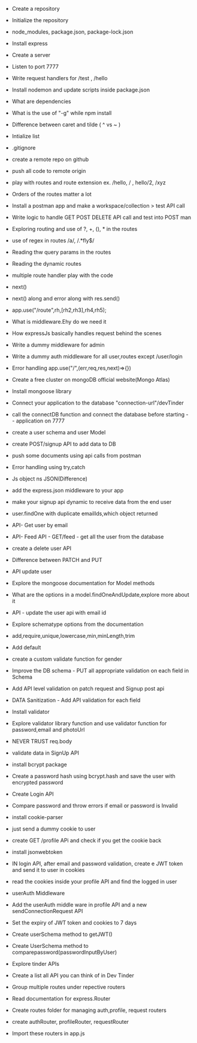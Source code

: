 - Create a repository
- Initialize the repository
- node_modules, package.json, package-lock.json
- Install express
- Create a server
- Listen to port 7777
- Write request handlers for /test , /hello
- Install nodemon and update scripts inside package.json
- What are dependencies
- What is the use of "-g" while npm install
- Difference between caret and tilde ( ^ vs ~ )

- Intialize list
- .gitignore
- create a remote repo on github
- push all code to remote origin
- play with routes and route extension ex. /hello, / , hello/2, /xyz
- Orders of the routes matter a lot
- Install a postman app and make a workspace/collection > test API call
- Write logic to handle GET POST DELETE API call and test into POST man
- Exploring routing and use of  ?, +, (), * in the routes
- use of regex in routes /a/, /.*fly$/
- Reading thw query params in the routes
- Reading the dynamic routes

- multiple route handler play with the code
- next()
- next() along and error along with res.send()
- app.use("/route",rh,[rh2,rh3],rh4,rh5);
- What is middleware.Ehy do we need it 
- How expressJs basically handles request behind the scenes
- Write a dummy middleware for admin
- Write a dummy auth middleware for all user,routes except /user/login
- Error handling app.use("/",(err,req,res,next)=>{})

- Create a free cluster on mongoDB official website(Mongo Atlas)
- Install mongoose library
- Connect your application to the database "connection-url"/devTinder
- call the connectDB function and connect the database before starting - - application on 7777
- create a user schema and user Model
- create POST/signup API to add data to DB
- push some documents using api calls from postman
- Error handling using try,catch

- Js object ns JSON(Difference)
- add the express.json middleware to your app
- make your signup api dynamic to receive data from the end user
- user.findOne with duplicate emailIds,which object returned
- API- Get user by email
- API-  Feed API - GET/feed - get all the user from the database
- create a delete user API
- Difference between PATCH and PUT
- API update user
- Explore the mongoose documentation for Model methods
- What are the options in a model.findOneAndUpdate,explore more about it
- API - update the user api with email id

- Explore schematype options from  the documentation
- add,require,unique,lowercase,min,minLength,trim
- Add default
- create a custom validate function for gender
- Improve the DB schema - PUT all appropriate validation on each field in Schema
- Add API level validation on patch request and Signup post api
- DATA Sanitization - Add API validation for each field
- Install validator
- Explore validator library function and use validator function for password,email and photoUrl
- NEVER TRUST req.body

- validate data in SignUp API
- install bcrypt package
- Create a password hash using bcrypt.hash and save the user with encrypted password
- Create Login API
- Compare password and throw errors if email or password is Invalid

- install cookie-parser
- just send a dummy cookie to user
- create GET /profile APi and check if you get the cookie back
- install jsonwebtoken
- IN login API, after email and password validation, create e JWT token and send it to user in cookies
- read the cookies inside your profile API and find the logged in user
- userAuth Middleware
- Add the userAuth middle ware in profile API and a new sendConnectionRequest API
- Set the expiry of JWT token and cookies to 7 days
- Create userSchema method to getJWT()
- Create UserSchema method to comparepassword(passwordInputByUser)

- Explore tinder APIs
- Create a list all API you can think of in Dev Tinder
- Group multiple routes under repective routers
- Read documentation for express.Router
- Create routes folder for managing auth,profile, request routers
- create authRouter, profileRouter, requestRouter
- Import these routers in app.js